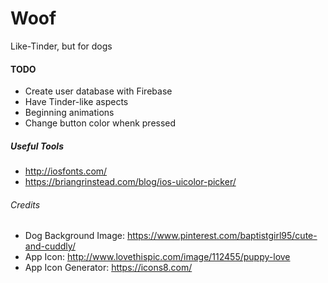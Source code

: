 # Woof
Like-Tinder, but for dogs

#### TODO
- Create user database with Firebase
- Have Tinder-like aspects
- Beginning animations
- Change button color whenk pressed

##### Useful Tools
- http://iosfonts.com/
- https://briangrinstead.com/blog/ios-uicolor-picker/

###### Credits
- Dog Background Image: https://www.pinterest.com/baptistgirl95/cute-and-cuddly/
- App Icon: http://www.lovethispic.com/image/112455/puppy-love
- App Icon Generator: https://icons8.com/
